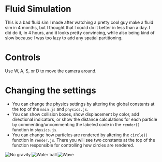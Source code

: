 # Fluid Simulation

This is a bad fluid sim I made after watching a pretty cool guy make a fluid sim in 4 months, but I thought that I could do it better in less than a day. I did do it, in 4 hours, and it looks pretty convincing, while also being kind of slow because I was too lazy to add any spatial partitioning.

# Controls

Use W, A, S, or D to move the camera around.

# Changing the settings

-   You can change the physics settings by altering the global constants at the top of the `main.js` and `physics.js`.
-   You can show collision boxes, show displacement by color, add directional indicators, or show the distance calculations for each particle by commenting/uncommenting the labeled code in the `render()` function in `physics.js`.
-   You can change how particles are rendered by altering the `circle()` function in `render.js`. There you will see two constants at the top of the function responsible for controlling how circles are rendered.

![No gravity](https://github.com/Sopur/fluid-sim/blob/main/pictures/no-gravity.png?raw=true)
![Water ball](https://github.com/Sopur/fluid-sim/blob/main/pictures/waterball.png?raw=true)
![Wave](https://github.com/Sopur/fluid-sim/blob/main/pictures/wave.png?raw=true)
